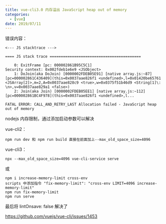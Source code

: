 ```yaml
---
title: vue-cli3.0 内存溢出 JavaScript heap out of memory
categories:
  - [vue]
date: 2019/07/11
---
```


错误内容：

```
<--- JS stacktrace --->

==== JS stack trace =========================================

    0: ExitFrame [pc: 000002861B95C5C1]
Security context: 0x002fdeb1e6e9 <JSObject>
    1: DoJoin(aka DoJoin) [0000002FDEB05E91] [native array.js:~87] [pc=000002861C436409](this=0x0037aae826f1 <undefined>,l=0x01420be65761 <JSArray[2]>,m=2,A=0x0037aae828c9 <true>,w=0x0375f51b46d9 <String[1]\: \n>,v=0x0037aae829a1 <false>)
    2: Join(aka Join) [0000002FDEB05EE1] [native array.js:~112] [pc=000002861BC4F978](this=0x0037aae826f1 <undefined>,l...

FATAL ERROR: CALL_AND_RETRY_LAST Allocation failed - JavaScript heap out of memory
```

nodejs 内存限制，通过添加启动参数可以解决

vue-cli2：

```
npm run dev 和 npm run build 直接在前面加上--max_old_space_size=4096
```

vue-cli3：

```
npx --max_old_space_size=4096 vue-cli-service serve
```

或

```
npm i increase-memory-limit cross-env
scripts 中添加指令 "fix-memory-limit": "cross-env LIMIT=4096 increase-memory-limit"
npm run fix-memory-limit
npm run serve
```

最后将 lintOnsave: false 解决了

https://github.com/vuejs/vue-cli/issues/1453

